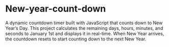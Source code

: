 # New-year-count-down
A dynamic countdown timer built with JavaScript that counts down to New Year’s Day. This project calculates the remaining days, hours, minutes, and seconds to January 1st and displays it in real-time. When New Year arrives, the countdown resets to start counting down to the next New Year.
